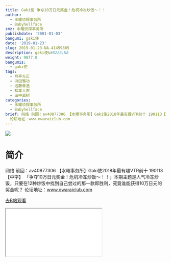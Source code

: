 ```yaml
---
title: Gaki使 争夺10万日元奖金！危机冷冻炒饭～！！
author:
  - 水曜侦探事务所
  - Babyhellface
zmz: 水曜侦探事务所
publishdate: '2001-01-03'
bangumi: gaki使
date: '2019-01-23'
slug: 2019-01-23-NA-41459805
description: gaki使&#8226;NA
weight: 9877.0
bangumis:
  - gaki使
tags:
  - 月亭方正
  - 浜田雅功
  - 远藤章造
  - 松本人志
  - 田中直树
categories:
  - 水曜侦探事务所
  - Babyhellface
brief: 网络 前回：av40877306 【水曜事务所】Gaki使2018年最有趣VTR前十 190113【中字】 「争夺10万日元奖金！危机冷冻炒饭～！！」本期主题是人气冷冻炒饭，只要在12种炒饭中找到自己尝过的那一款即胜利，究竟谁能获得10万日元的奖金呢？
  论坛地址：www.owaraiclub.com
---
```

![](https://i.imgur.com/ElEmZLA.jpg)
# 简介  
网络
前回：av40877306 【水曜事务所】Gaki使2018年最有趣VTR前十 190113【中字】
「争夺10万日元奖金！危机冷冻炒饭～！！」本期主题是人气冷冻炒饭，只要在12种炒饭中找到自己尝过的那一款即胜利，究竟谁能获得10万日元的奖金呢？
论坛地址：www.owaraiclub.com  

[去B站观看](https://www.bilibili.com/video/av41459805/)
<div class ="resp-container"><iframe class="testiframe" src="//player.bilibili.com/player.html?aid=41459805"", scrolling="no", allowfullscreen="true" > </iframe></div> 
